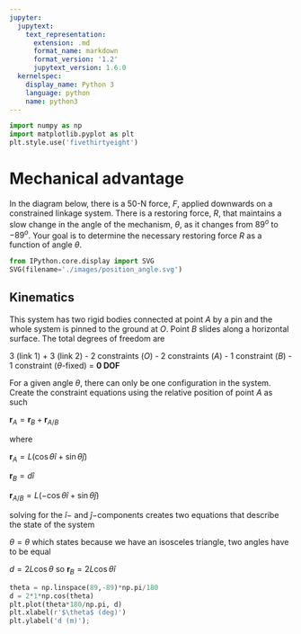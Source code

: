 ```yaml
---
jupyter:
  jupytext:
    text_representation:
      extension: .md
      format_name: markdown
      format_version: '1.2'
      jupytext_version: 1.6.0
  kernelspec:
    display_name: Python 3
    language: python
    name: python3
---
```


```python tags=["hide-cell"]
import numpy as np
import matplotlib.pyplot as plt
plt.style.use('fivethirtyeight')
```

# Mechanical advantage

In the diagram below, there is a 50-N force, $F$, applied downwards on a
constrained linkage system. There is a restoring force, $R$, that
maintains a slow change in the angle of the mechanism, $\theta$, as it
changes from $89^o$ to $-89^o$. Your
goal is to determine the necessary restoring force $R$ as a
function of angle $\theta$. 


```python tags=["hide-input"]
from IPython.core.display import SVG
SVG(filename='./images/position_angle.svg')
```

## Kinematics

This system has two rigid bodies connected at point $A$ by a pin and the
whole system is pinned to the ground at $O$. Point $B$ slides
along a horizontal surface. The total degrees of freedom are

3 (link 1) + 3 (link 2) - 2 constraints ($O$) - 2 constraints ($A$) - 1
constraint ($B$) - 1 constraint ($\theta$-fixed) = __0 DOF__

For a given angle $\theta$, there can only be one configuration in the
system. Create the constraint equations using the relative position of
point $A$ as such

$\mathbf{r}_A = \mathbf{r}_B + \mathbf{r}_{A/B}$

where 

$\mathbf{r}_A = L(\cos\theta \hat{i}+ \sin\theta \hat{j})$

$\mathbf{r}_B = d\hat{i}$

$\mathbf{r}_{A/B} = L(-\cos\theta \hat{i} + \sin\theta \hat{j})$

solving for the $\hat{i}-$ and $\hat{j}-$components creates two
equations that describe the state of the system

$\theta = \theta$ which states because we have an isosceles triangle,
two angles have to be equal

$d = 2 L \cos\theta$ so $\mathbf{r}_{B} = 2L \cos\theta \hat{i}$

```python tags=["hide-input"]
theta = np.linspace(89,-89)*np.pi/180
d = 2*1*np.cos(theta)
plt.plot(theta*180/np.pi, d)
plt.xlabel(r'$\theta$ (deg)')
plt.ylabel('d (m)');
```

